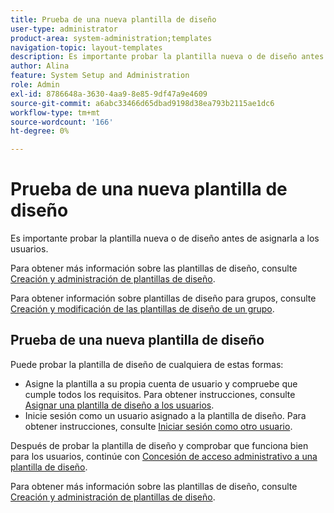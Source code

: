 ```yaml
---
title: Prueba de una nueva plantilla de diseño
user-type: administrator
product-area: system-administration;templates
navigation-topic: layout-templates
description: Es importante probar la plantilla nueva o de diseño antes de asignarla a los usuarios.
author: Alina
feature: System Setup and Administration
role: Admin
exl-id: 8786648a-3630-4aa9-8e85-9df47a9e4609
source-git-commit: a6abc33466d65dbad9198d38ea793b2115ae1dc6
workflow-type: tm+mt
source-wordcount: '166'
ht-degree: 0%

---
```


# Prueba de una nueva plantilla de diseño

Es importante probar la plantilla nueva o de diseño antes de asignarla a los usuarios.

Para obtener más información sobre las plantillas de diseño, consulte [Creación y administración de plantillas de diseño](../../../administration-and-setup/customize-workfront/use-layout-templates/create-and-manage-layout-templates.md).

Para obtener información sobre plantillas de diseño para grupos, consulte [Creación y modificación de las plantillas de diseño de un grupo](../../../administration-and-setup/manage-groups/work-with-group-objects/create-and-modify-a-groups-layout-templates.md).

## Prueba de una nueva plantilla de diseño

Puede probar la plantilla de diseño de cualquiera de estas formas:

* Asigne la plantilla a su propia cuenta de usuario y compruebe que cumple todos los requisitos. Para obtener instrucciones, consulte [Asignar una plantilla de diseño a los usuarios](../../../administration-and-setup/customize-workfront/use-layout-templates/assign-users-to-layout-template.md#assign).
* Inicie sesión como un usuario asignado a la plantilla de diseño. Para obtener instrucciones, consulte [Iniciar sesión como otro usuario](../../../administration-and-setup/add-users/create-and-manage-users/log-in-as-another-user.md).

Después de probar la plantilla de diseño y comprobar que funciona bien para los usuarios, continúe con [Concesión de acceso administrativo a una plantilla de diseño](../../../administration-and-setup/customize-workfront/use-layout-templates/grant-admin-access-layout-template.md).

Para obtener más información sobre las plantillas de diseño, consulte [Creación y administración de plantillas de diseño](../../../administration-and-setup/customize-workfront/use-layout-templates/create-and-manage-layout-templates.md).
